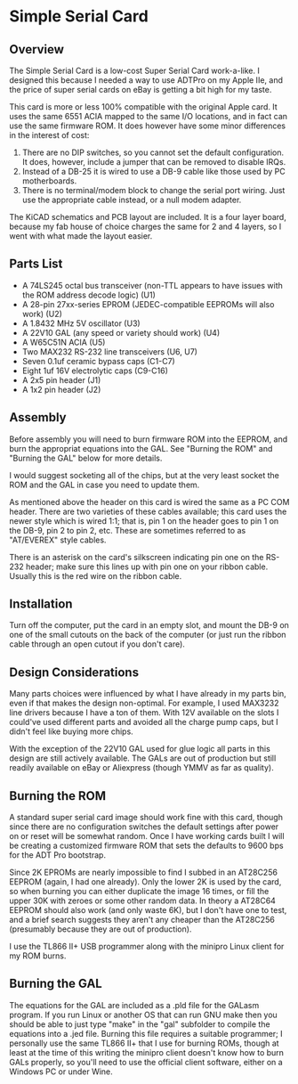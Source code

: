 # Simple Serial Card

## Overview

The Simple Serial Card is a low-cost Super Serial Card work-a-like. I designed
this because I needed a way to use ADTPro on my Apple IIe, and the price of
super serial cards on eBay is getting a bit high for my taste.

This card is more or less 100% compatible with the original Apple card. It
uses the same 6551 ACIA mapped to the same I/O locations, and in fact can
use the same firmware ROM.  It does however have some minor differences in the
interest of cost:

1. There are no DIP switches, so you cannot set the default configuration. It
   does, however, include a jumper that can be removed to disable IRQs.
2. Instead of a DB-25 it is wired to use a DB-9 cable like those used by PC
   motherboards.
3. There is no terminal/modem block to change the serial port wiring. Just use
   the appropriate cable instead, or a null modem adapter.

The KiCAD schematics and PCB layout are included. It is a four layer board,
because my fab house of choice charges the same for 2 and 4 layers, so I went
with what made the layout easier.

## Parts List

* A 74LS245 octal bus transceiver (non-TTL appears to have issues with the ROM address decode logic) (U1)
* A 28-pin 27xx-series EPROM (JEDEC-compatible EEPROMs will also work) (U2)
* A 1.8432 MHz 5V oscillator (U3)
* A 22V10 GAL (any speed or variety should work) (U4)
* A W65C51N ACIA (U5)
* Two MAX232 RS-232 line transceivers (U6, U7)
* Seven 0.1uf ceramic bypass caps (C1-C7)
* Eight 1uf 16V electrolytic caps (C9-C16)
* A 2x5 pin header (J1)
* A 1x2 pin header (J2)

## Assembly

Before assembly you will need to burn firmware ROM into the EEPROM, and burn
the appropriat equations into the GAL. See "Burning the ROM" and "Burning the
GAL" below for more details.

I would suggest socketing all of the chips, but at the very least socket the
ROM and the GAL in case you need to update them.

As mentioned above the header on this card is wired the same as a PC COM
header. There are two varieties of these cables available; this card uses the
newer style which is wired 1:1; that is, pin 1 on the header goes to pin 1
on the DB-9, pin 2 to pin 2, etc. These are sometimes referred to as
"AT/EVEREX" style cables.

There is an asterisk on the card's silkscreen indicating pin one on the RS-232
header; make sure this lines up with pin one on your ribbon cable. Usually this
is the red wire on the ribbon cable.

## Installation

Turn off the computer, put the card in an empty slot, and mount the DB-9 on one
of the small cutouts on the back of the computer (or just run the ribbon cable
through an open cutout if you don't care).

## Design Considerations

Many parts choices were influenced by what I have already in my parts bin, even
if that makes the design non-optimal. For example, I used MAX3232 line drivers
because I have a ton of them. With 12V available on the slots I could've used
different parts and avoided all the charge pump caps, but I didn't feel like
buying more chips.

With the exception of the 22V10 GAL used for glue logic all parts in this design
are still actively available. The GALs are out of production but still readily
available on eBay or Aliexpress (though YMMV as far as quality).

## Burning the ROM

A standard super serial card image should work fine with this card, though
since there are no configuration switches the default settings after power on
or reset will be somewhat random.  Once I have working cards built I will be
creating a customized firmware ROM that sets the defaults to 9600 bps for the
ADT Pro bootstrap.

Since 2K EPROMs are nearly impossible to find I subbed in an AT28C256 EEPROM
(again, I had one already). Only the lower 2K is used by the card, so when
burning you can either duplicate the image 16 times, or fill the upper 30K
with zeroes or some other random data. In theory a AT28C64 EEPROM should also
work (and only waste 6K), but I don't have one to test, and a brief search
suggests they aren't any cheaper than the AT28C256 (presumably because they
are out of production).

I use the TL866 II+ USB programmer along with the minipro Linux client for my
ROM burns.

## Burning the GAL

The equations for the GAL are included as a .pld file for the GALasm program.
If you run Linux or another OS that can run GNU make then you should be able
to just type "make" in the "gal" subfolder to compile the equations into a
.jed file.  Burning this file requires a suitable programmer; I personally
use the same TL866 II+ that I use for burning ROMs, though at least at the time
of this writing the minipro client doesn't know how to burn GALs properly, so
you'll need to use the official client software, either on a Windows PC or
under Wine.
